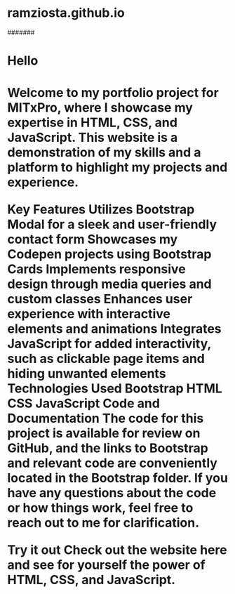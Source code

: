 # ramziosta.github.io
#######
<h1>Hello<h1>
<p>
Welcome to my portfolio project for MITxPro, where I showcase my expertise in HTML, CSS, and JavaScript. This website is a demonstration of my skills and a platform to highlight my projects and experience.

Key Features
Utilizes Bootstrap Modal for a sleek and user-friendly contact form
Showcases my Codepen projects using Bootstrap Cards
Implements responsive design through media queries and custom classes
Enhances user experience with interactive elements and animations
Integrates JavaScript for added interactivity, such as clickable page items and hiding unwanted elements
Technologies Used
Bootstrap
HTML
CSS
JavaScript
Code and Documentation
The code for this project is available for review on GitHub, and the links to Bootstrap and relevant code are conveniently located in the Bootstrap folder. If you have any questions about the code or how things work, feel free to reach out to me for clarification.

Try it out
Check out the website here and see for yourself the power of HTML, CSS, and JavaScript.
